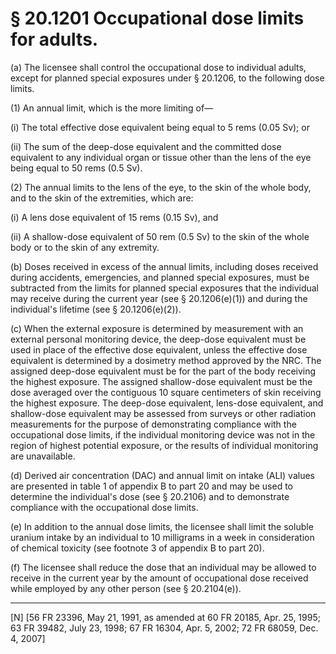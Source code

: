 # § 20.1201   Occupational dose limits for adults.

(a) The licensee shall control the occupational dose to individual adults, except for planned special exposures under § 20.1206, to the following dose limits.


(1) An annual limit, which is the more limiting of—


(i) The total effective dose equivalent being equal to 5 rems (0.05 Sv); or


(ii) The sum of the deep-dose equivalent and the committed dose equivalent to any individual organ or tissue other than the lens of the eye being equal to 50 rems (0.5 Sv).


(2) The annual limits to the lens of the eye, to the skin of the whole body, and to the skin of the extremities, which are: 


(i) A lens dose equivalent of 15 rems (0.15 Sv), and 


(ii) A shallow-dose equivalent of 50 rem (0.5 Sv) to the skin of the whole body or to the skin of any extremity. 


(b) Doses received in excess of the annual limits, including doses received during accidents, emergencies, and planned special exposures, must be subtracted from the limits for planned special exposures that the individual may receive during the current year (see § 20.1206(e)(1)) and during the individual's lifetime (see § 20.1206(e)(2)).


(c) When the external exposure is determined by measurement with an external personal monitoring device, the deep-dose equivalent must be used in place of the effective dose equivalent, unless the effective dose equivalent is determined by a dosimetry method approved by the NRC. The assigned deep-dose equivalent must be for the part of the body receiving the highest exposure. The assigned shallow-dose equivalent must be the dose averaged over the contiguous 10 square centimeters of skin receiving the highest exposure. The deep-dose equivalent, lens-dose equivalent, and shallow-dose equivalent may be assessed from surveys or other radiation measurements for the purpose of demonstrating compliance with the occupational dose limits, if the individual monitoring device was not in the region of highest potential exposure, or the results of individual monitoring are unavailable.


(d) Derived air concentration (DAC) and annual limit on intake (ALI) values are presented in table 1 of appendix B to part 20 and may be used to determine the individual's dose (see § 20.2106) and to demonstrate compliance with the occupational dose limits.


(e) In addition to the annual dose limits, the licensee shall limit the soluble uranium intake by an individual to 10 milligrams in a week in consideration of chemical toxicity (see footnote 3 of appendix B to part 20).


(f) The licensee shall reduce the dose that an individual may be allowed to receive in the current year by the amount of occupational dose received while employed by any other person (see § 20.2104(e)).



---

[N] [56 FR 23396, May 21, 1991, as amended at 60 FR 20185, Apr. 25, 1995; 63 FR 39482, July 23, 1998; 67 FR 16304, Apr. 5, 2002; 72 FR 68059, Dec. 4, 2007]




